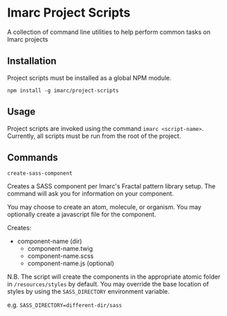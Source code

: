 # Imarc Project Scripts

A collection of command line utilities to help perform common tasks on Imarc projects

## Installation
Project scripts must be installed as a global NPM module.

`npm install -g imarc/project-scripts`

## Usage
Project scripts are invoked using the command `imarc <script-name>`. Currently, all scripts must be run from the
 root of the project.
 
 ## Commands
 `create-sass-component`
 
 Creates a SASS component per Imarc's Fractal pattern library setup. The command will ask you for information on your
  component.
 
 You may choose to create an atom, molecule, or organism. You may optionally create a javascript file for the component.
 
 Creates:
 - component-name (dir)
    - component-name.twig
    - component-name.scss
    - component-name.js (optional)
    
N.B. The script will create the components in the appropriate atomic folder in `/resources/styles` by default. You
 may override the base location of styles by using the `SASS_DIRECTORY` environment variable.
 
 e.g. `SASS_DIRECTORY=different-dir/sass`
